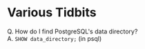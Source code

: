 # Various Tidbits

Q. How do I find PostgreSQL's data directory?<br>
A. ```SHOW data_directory;``` (in psql)
